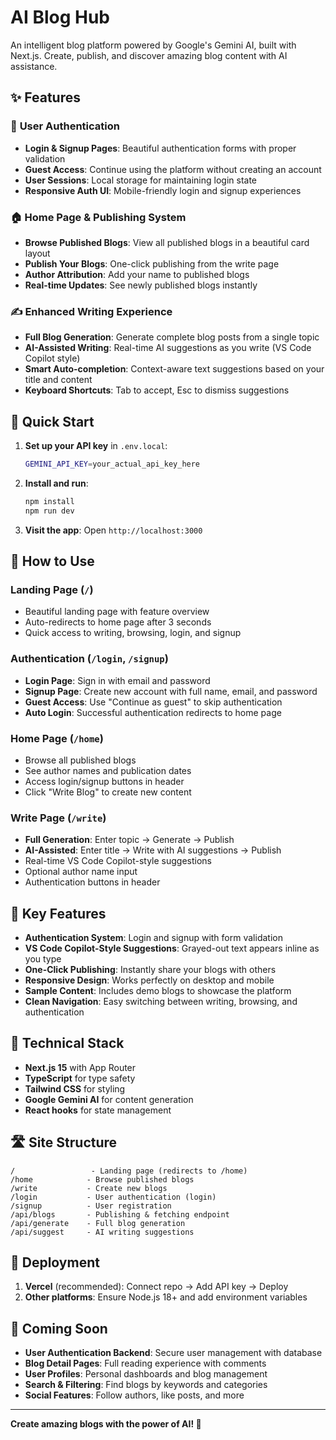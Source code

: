 # AI Blog Hub

An intelligent blog platform powered by Google's Gemini AI, built with Next.js. Create, publish, and discover amazing blog content with AI assistance.

## ✨ Features

### 🔐 **User Authentication**

- **Login & Signup Pages**: Beautiful authentication forms with proper validation
- **Guest Access**: Continue using the platform without creating an account
- **User Sessions**: Local storage for maintaining login state
- **Responsive Auth UI**: Mobile-friendly login and signup experiences

### 🏠 **Home Page & Publishing System**

- **Browse Published Blogs**: View all published blogs in a beautiful card layout
- **Publish Your Blogs**: One-click publishing from the write page
- **Author Attribution**: Add your name to published blogs
- **Real-time Updates**: See newly published blogs instantly

### ✍️ **Enhanced Writing Experience**

- **Full Blog Generation**: Generate complete blog posts from a single topic
- **AI-Assisted Writing**: Real-time AI suggestions as you write (VS Code Copilot style)
- **Smart Auto-completion**: Context-aware text suggestions based on your title and content
- **Keyboard Shortcuts**: Tab to accept, Esc to dismiss suggestions

## 🚀 Quick Start

1. **Set up your API key** in `.env.local`:

   ```bash
   GEMINI_API_KEY=your_actual_api_key_here
   ```

2. **Install and run**:

   ```bash
   npm install
   npm run dev
   ```

3. **Visit the app**: Open `http://localhost:3000`

## 📱 How to Use

### **Landing Page** (`/`)

- Beautiful landing page with feature overview
- Auto-redirects to home page after 3 seconds
- Quick access to writing, browsing, login, and signup

### **Authentication** (`/login`, `/signup`)

- **Login Page**: Sign in with email and password
- **Signup Page**: Create new account with full name, email, and password
- **Guest Access**: Use "Continue as guest" to skip authentication
- **Auto Login**: Successful authentication redirects to home page

### **Home Page** (`/home`)

- Browse all published blogs
- See author names and publication dates
- Access login/signup buttons in header
- Click "Write Blog" to create new content

### **Write Page** (`/write`)

- **Full Generation**: Enter topic → Generate → Publish
- **AI-Assisted**: Enter title → Write with AI suggestions → Publish
- Real-time VS Code Copilot-style suggestions
- Optional author name input
- Authentication buttons in header

## 🎯 Key Features

- **Authentication System**: Login and signup with form validation
- **VS Code Copilot-Style Suggestions**: Grayed-out text appears inline as you type
- **One-Click Publishing**: Instantly share your blogs with others
- **Responsive Design**: Works perfectly on desktop and mobile
- **Sample Content**: Includes demo blogs to showcase the platform
- **Clean Navigation**: Easy switching between writing, browsing, and authentication

## 🔧 Technical Stack

- **Next.js 15** with App Router
- **TypeScript** for type safety
- **Tailwind CSS** for styling
- **Google Gemini AI** for content generation
- **React hooks** for state management

## 🛣️ Site Structure

```
/                 - Landing page (redirects to /home)
/home            - Browse published blogs
/write           - Create new blogs
/login           - User authentication (login)
/signup          - User registration
/api/blogs       - Publishing & fetching endpoint
/api/generate    - Full blog generation
/api/suggest     - AI writing suggestions
```

## 🚀 Deployment

1. **Vercel** (recommended): Connect repo → Add API key → Deploy
2. **Other platforms**: Ensure Node.js 18+ and add environment variables

## 🔮 Coming Soon

- **User Authentication Backend**: Secure user management with database
- **Blog Detail Pages**: Full reading experience with comments
- **User Profiles**: Personal dashboards and blog management
- **Search & Filtering**: Find blogs by keywords and categories
- **Social Features**: Follow authors, like posts, and more

---

**Create amazing blogs with the power of AI! 🚀**
